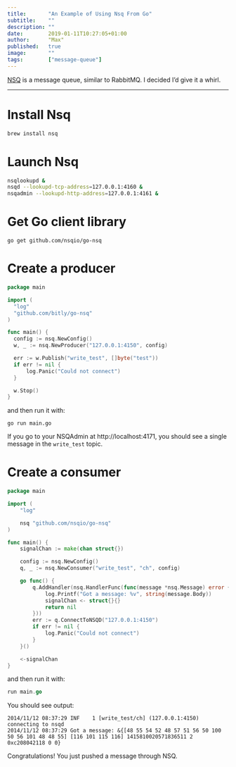 ```yaml
---
title:       "An Example of Using Nsq From Go"
subtitle:    ""
description: ""
date:        2019-01-11T10:27:05+01:00
author:      "Max"
published:   true
image:       ""
tags:        ["message-queue"]
---
```


[NSQ](https://nsq.io/) is a message queue, similar to RabbitMQ. I decided I’d give it a whirl.

---

# Install Nsq

```bash
brew install nsq
```

# Launch Nsq

```bash
nsqlookupd &
nsqd --lookupd-tcp-address=127.0.0.1:4160 &
nsqadmin --lookupd-http-address=127.0.0.1:4161 &
```

# Get Go client library

```
go get github.com/nsqio/go-nsq
```

# Create a producer


```go
package main

import (
  "log"
  "github.com/bitly/go-nsq"
)

func main() {
  config := nsq.NewConfig()
  w, _ := nsq.NewProducer("127.0.0.1:4150", config)

  err := w.Publish("write_test", []byte("test"))
  if err != nil {
      log.Panic("Could not connect")
  }

  w.Stop()
}
```

and then run it with:

```
go run main.go
```

If you go to your NSQAdmin at http://localhost:4171, you should see a single message in the `write_test` topic.

# Create a consumer

```go
package main

import (
	"log"

	nsq "github.com/nsqio/go-nsq"
)

func main() {
	signalChan := make(chan struct{})

	config := nsq.NewConfig()
	q, _ := nsq.NewConsumer("write_test", "ch", config)

	go func() {
		q.AddHandler(nsq.HandlerFunc(func(message *nsq.Message) error {
			log.Printf("Got a message: %v", string(message.Body))
			signalChan <- struct{}{}
			return nil
		}))
		err := q.ConnectToNSQD("127.0.0.1:4150")
		if err != nil {
			log.Panic("Could not connect")
		}
	}()

	<-signalChan
}
```

and then run it with:


```go
run main.go
```

You should see output:

```
2014/11/12 08:37:29 INF    1 [write_test/ch] (127.0.0.1:4150) connecting to nsqd
2014/11/12 08:37:29 Got a message: &{[48 55 54 52 48 57 51 56 50 100 50 56 101 48 48 55] [116 101 115 116] 1415810020571836511 2 0xc208042118 0 0}
```

Congratulations! You just pushed a message through NSQ.
